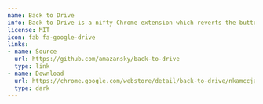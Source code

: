 ```yaml
---
name: Back to Drive
info: Back to Drive is a nifty Chrome extension which reverts the button link on the upper left of Google Docs, Sheets, and Slides pages back to what it used to be, drive.google.com.
license: MIT
icon: fab fa-google-drive
links:
- name: Source
  url: https://github.com/amazansky/back-to-drive
  type: link
- name: Download
  url: https://chrome.google.com/webstore/detail/back-to-drive/nkamccjapcjemblidlcaipacjgkmpgkp
  type: dark
---
```

